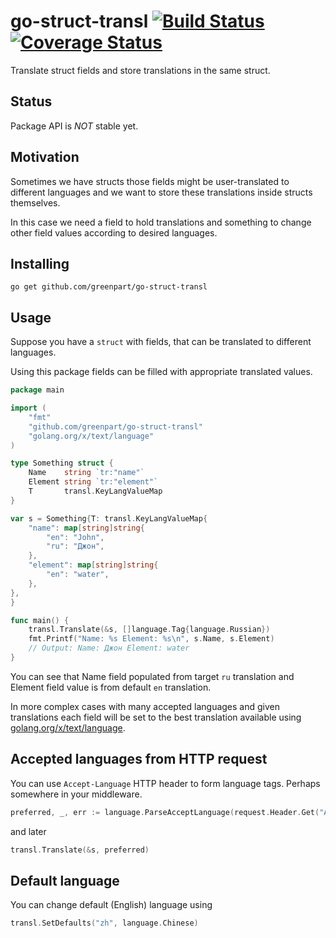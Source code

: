 # go-struct-transl [![Build Status](https://travis-ci.org/greenpart/go-struct-transl.svg?branch=master)](https://travis-ci.org/greenpart/go-struct-transl) [![Coverage Status](https://coveralls.io/repos/github/greenpart/go-struct-transl/badge.svg?branch=master)](https://coveralls.io/github/greenpart/go-struct-transl?branch=master)

Translate struct fields and store translations in the same struct.


## Status

Package API is _NOT_ stable yet.

## Motivation

Sometimes we have structs those fields might be user-translated to different
languages and we want to store these translations inside structs themselves.

In this case we need a field to hold translations and something to change
other field values according to desired languages.


## Installing

``` Shell
go get github.com/greenpart/go-struct-transl
```


## Usage

Suppose you have a `struct` with fields, that can be translated to different
languages.

Using this package fields can be filled with appropriate translated values.

``` Go
package main

import (
	"fmt"
	"github.com/greenpart/go-struct-transl"
	"golang.org/x/text/language"
)

type Something struct {
	Name    string `tr:"name"`
	Element string `tr:"element"`
	T       transl.KeyLangValueMap
}

var s = Something{T: transl.KeyLangValueMap{
	"name": map[string]string{
		"en": "John",
		"ru": "Джон",
	},
	"element": map[string]string{
		"en": "water",
	},
},
}

func main() {
	transl.Translate(&s, []language.Tag{language.Russian})
	fmt.Printf("Name: %s Element: %s\n", s.Name, s.Element)
	// Output: Name: Джон Element: water
}
```

You can see that Name field populated from target `ru` translation and Element field value is from default `en` translation.

In more complex cases with many accepted languages and given translations each field will be set to the best translation available using [golang.org/x/text/language](https://godoc.org/golang.org/x/text/language).


## Accepted languages from HTTP request

You can use `Accept-Language` HTTP header to form language tags. Perhaps
somewhere in your middleware.

``` Go
preferred, _, err := language.ParseAcceptLanguage(request.Header.Get("Accept-Language"))
```

and later

``` Go
transl.Translate(&s, preferred)
```


## Default language

You can change default (English) language using

``` Go
transl.SetDefaults("zh", language.Chinese)
```
